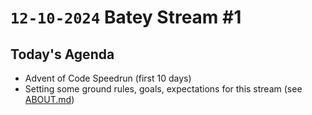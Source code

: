 # `12-10-2024` Batey Stream #1

## Today's Agenda

* Advent of Code Speedrun (first 10 days)
* Setting some ground rules, goals, expectations for this stream (see [ABOUT.md](../ABOUT.md))
